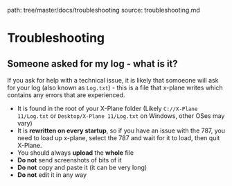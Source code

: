path: tree/master/docs/troubleshooting
source: troubleshooting.md

# Troubleshooting
## Someone asked for my log - what is it?
If you ask for help with a technical issue, it is likely that somoeone will ask for your log (also known as ``Log.txt``) - this is a file that x-plane writes which contains any errors that are experienced.

 * It is found in the root of your X-Plane folder (Likely ``C://X-Plane 11/Log.txt`` or ``Desktop/X-Plane 11/Log.txt`` on Windows, other OSes may vary)
 * It is **rewritten on every startup**, so if you have an issue with the 787, you need to load up x-plane, select the 787 and wait for it to load, then quit X-Plane.
 * You should always **upload** the **whole** file 
 * **Do not** send screenshots of bits of it
 * **Do not** copy and paste it (it can be very long)
 * **Do not** edit it in any way
